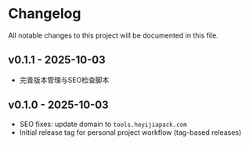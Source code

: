 # Changelog

All notable changes to this project will be documented in this file.

## v0.1.1 - 2025-10-03
- 完善版本管理与SEO检查脚本

## v0.1.0 - 2025-10-03
- SEO fixes: update domain to `tools.heyijiapack.com`
- Initial release tag for personal project workflow (tag-based releases)

